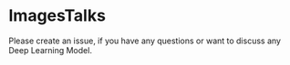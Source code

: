 # ImagesTalks

Please create an issue, if you have any questions or want to discuss any Deep Learning Model.

